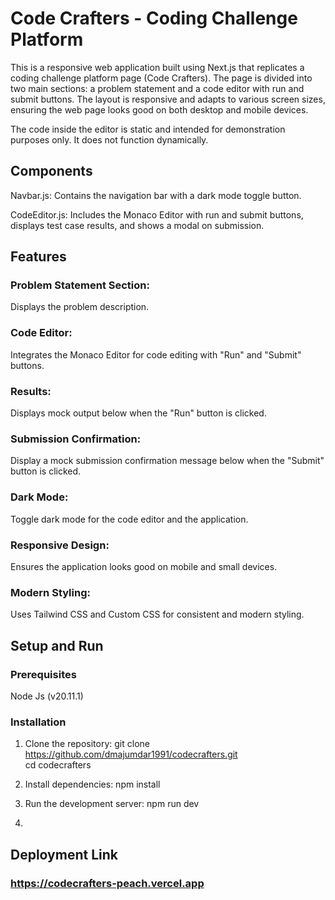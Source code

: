 # Code Crafters - Coding Challenge Platform

This is a responsive web application built using Next.js that replicates a coding challenge platform page (Code Crafters). The page is divided into two main sections: a problem statement and a code editor with run and submit buttons. The layout is responsive and adapts to various screen sizes, ensuring the web page looks good on both desktop and mobile devices.

The code inside the editor is static and intended for demonstration purposes only. It does not function dynamically.

## Components

Navbar.js: Contains the navigation bar with a dark mode toggle button.

CodeEditor.js: Includes the Monaco Editor with run and submit buttons, displays test case results, and shows a modal on submission.

## Features

### Problem Statement Section:

Displays the problem description.

### Code Editor:

Integrates the Monaco Editor for code editing with "Run" and "Submit" buttons.

### Results:

Displays mock output below when the "Run" button is clicked.

### Submission Confirmation:

Display a mock submission confirmation message below when the "Submit" button is clicked.

### Dark Mode:

Toggle dark mode for the code editor and the application.

### Responsive Design:

Ensures the application looks good on mobile and small devices.

### Modern Styling:

Uses Tailwind CSS and Custom CSS for consistent and modern styling.

## Setup and Run

### Prerequisites

Node Js (v20.11.1)

### Installation

1. Clone the repository:
   git clone https://github.com/dmajumdar1991/codecrafters.git <br />
   cd codecrafters

2. Install dependencies:
   npm install

3. Run the development server:
   npm run dev

4.

## Deployment Link

### https://codecrafters-peach.vercel.app
